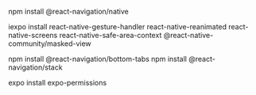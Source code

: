 npm install @react-navigation/native

iexpo install react-native-gesture-handler react-native-reanimated react-native-screens react-native-safe-area-context @react-native-community/masked-view

npm install @react-navigation/bottom-tabs
npm install @react-navigation/stack

expo install expo-permissions
